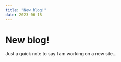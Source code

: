 ```yaml
---
title: "New blog!"
date: 2023-06-18
---
```


# New blog!

Just a quick note to say I am working on a new site...
